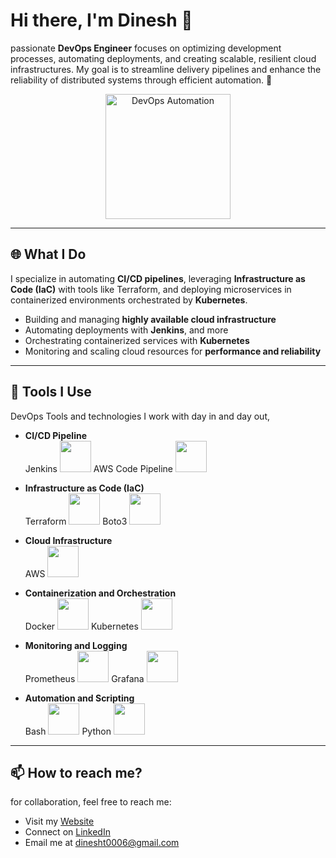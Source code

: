 # Hi there, I'm Dinesh 👋

 passionate **DevOps Engineer** focuses on optimizing development processes, automating deployments, and creating scalable, resilient cloud infrastructures. My goal is to streamline delivery pipelines and enhance the reliability of distributed systems through efficient automation. 🚀


<div align="center">
  <img src="https://media.giphy.com/media/qgQUggAC3Pfv687qPC/giphy.gif" alt="DevOps Automation" width="200" height="200"/>
</div>

---

## 🌐 What I Do

I specialize in automating **CI/CD pipelines**, leveraging **Infrastructure as Code (IaC)** with tools like Terraform, and deploying microservices in containerized environments orchestrated by **Kubernetes**. 

- Building and managing **highly available cloud infrastructure**
- Automating deployments with **Jenkins**, and more
- Orchestrating containerized services with **Kubernetes**
- Monitoring and scaling cloud resources for **performance and reliability**

---

## 🔧 Tools I Use

DevOps Tools and technologies I work with day in and day out,

* **CI/CD Pipeline**  
  Jenkins <img src="https://upload.wikimedia.org/wikipedia/commons/thumb/e/e9/Jenkins_logo.svg/1200px-Jenkins_logo.svg.png" height="50" width="50"/>  AWS Code Pipeline <img src="https://upload.wikimedia.org/wikipedia/commons/9/93/Amazon_Web_Services_Logo.svg" height="50" width="50"/>  
  
* **Infrastructure as Code (IaC)**  
  Terraform <img src="https://www.datocms-assets.com/2885/1629941242-logo-terraform-main.png" height="50" width="50"/>  Boto3 <img src="https://user-images.githubusercontent.com/1513140/90444616-3a5dff00-e08e-11ea-9210-35c47f1945ea.png" height="50" width="50"/>  
  
* **Cloud Infrastructure**  
  AWS <img src="https://upload.wikimedia.org/wikipedia/commons/9/93/Amazon_Web_Services_Logo.svg" height="50" width="50"/>  
 
* **Containerization and Orchestration**  
  Docker <img src="https://www.docker.com/wp-content/uploads/2022/03/Moby-logo.png" height="50" width="50"/>   Kubernetes <img src="https://upload.wikimedia.org/wikipedia/commons/3/39/Kubernetes_logo_without_workmark.svg" height="50" width="50"/>  
 
* **Monitoring and Logging**  
  Prometheus <img src="https://upload.wikimedia.org/wikipedia/commons/thumb/3/38/Prometheus_software_logo.svg/1200px-Prometheus_software_logo.svg.png" height="50" width="50"/> Grafana <img src="https://upload.wikimedia.org/wikipedia/commons/3/3b/Grafana_logo.svg" height="50" width="50"/>
  
* **Automation and Scripting**  
  Bash <img src="https://upload.wikimedia.org/wikipedia/commons/thumb/4/4b/Bash_Logo_Colored.svg/1200px-Bash_Logo_Colored.svg.png" height="50" width="50"/>  Python <img src="https://upload.wikimedia.org/wikipedia/commons/c/c3/Python-logo-notext.svg" height="50" width="50"/>

---


## 📫 How to reach me?

for collaboration, feel free to reach me:

- Visit my [Website]()
- Connect on [LinkedIn](https://www.linkedin.com/in/dinesht-0006-/)
- Email me at [dinesht0006@gmail.com](mailto:dinesht0006@gmail.com)


